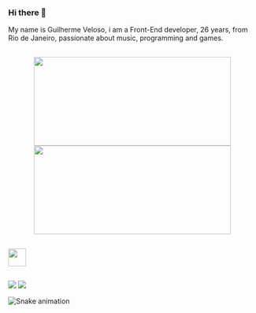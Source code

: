 ### Hi there 👋

My name is Guilherme Veloso, i am a Front-End developer, 26 years, from Rio de Janeiro, passionate about music, programming and games.

##

<div align="center">
  <a href="https://github.com/guigvd">
  <img height="180em" width="400" src="https://github-readme-stats.vercel.app/api?username=guigvd&show_icons=true&theme=tokyonight&include_all_commits=true&count_private=true"/>
  <img height="180em" width="400" src="https://github-readme-stats.vercel.app/api/top-langs/?username=guigvd&layout=compact&langs_count=7&theme=tokyonight"/>
</div>

##
  
<img height="36" src="https://skillicons.dev/icons?i=html,css,js,ts,react,nodejs,angular,java,mysql,jquery,git" />
 
##
  
<div>
  <a href="https://www.instagram.com/guigvd/" target="_blank"><img src="https://img.shields.io/badge/Instagram-E4405F?style=for-the-badge&logo=instagram&logoColor=white" /></a>
  <a href="https://www.linkedin.com/in/guigvd/" target="_blank"><img src="https://img.shields.io/badge/LinkedIn-0077B5?style=for-the-badge&logo=linkedin&logoColor=white" /></a>
</div>

![Snake animation](https://github.com/guigvd/guigvd/blob/output/github-contribution-grid-snake.svg)
